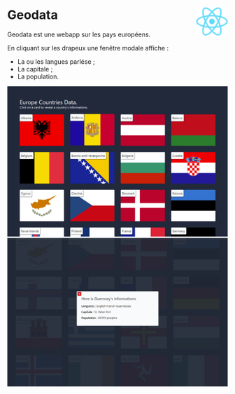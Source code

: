 # **Geodata** <img align="right" src="../../src/images/React-icon.svg" alt="React" title="framework React" widht="auto" height="64px">

Geodata est une webapp sur les pays européens.
  
En cliquant sur les drapeux une fenêtre modale affiche :
* La ou les langues parlése ; 
* La capitale ;
* La population.

<div align="center">

![Geodata](../../src/sceenshots/geodata.png "L'accueil")
![Geodata](../../src/sceenshots/geodata1.png 'La fenêtre modale')